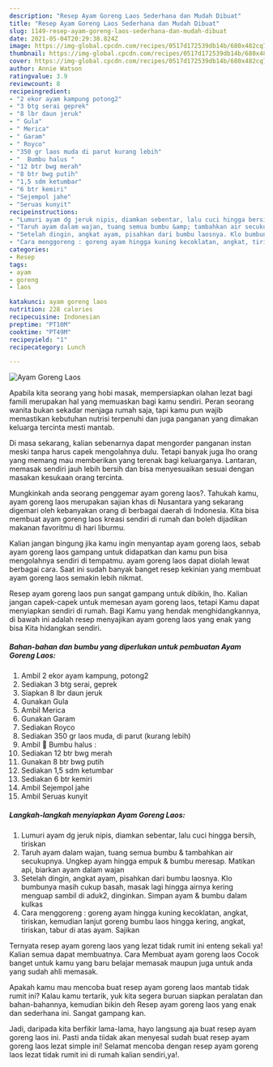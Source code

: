 ```yaml
---
description: "Resep Ayam Goreng Laos Sederhana dan Mudah Dibuat"
title: "Resep Ayam Goreng Laos Sederhana dan Mudah Dibuat"
slug: 1149-resep-ayam-goreng-laos-sederhana-dan-mudah-dibuat
date: 2021-05-04T20:29:38.824Z
image: https://img-global.cpcdn.com/recipes/0517d172539db14b/680x482cq70/ayam-goreng-laos-foto-resep-utama.jpg
thumbnail: https://img-global.cpcdn.com/recipes/0517d172539db14b/680x482cq70/ayam-goreng-laos-foto-resep-utama.jpg
cover: https://img-global.cpcdn.com/recipes/0517d172539db14b/680x482cq70/ayam-goreng-laos-foto-resep-utama.jpg
author: Annie Watson
ratingvalue: 3.9
reviewcount: 8
recipeingredient:
- "2 ekor ayam kampung potong2"
- "3 btg serai geprek"
- "8 lbr daun jeruk"
- " Gula"
- " Merica"
- " Garam"
- " Royco"
- "350 gr laos muda di parut kurang lebih"
- "  Bumbu halus "
- "12 btr bwg merah"
- "8 btr bwg putih"
- "1,5 sdm ketumbar"
- "6 btr kemiri"
- "Sejempol jahe"
- "Seruas kunyit"
recipeinstructions:
- "Lumuri ayam dg jeruk nipis, diamkan sebentar, lalu cuci hingga bersih, tiriskan"
- "Taruh ayam dalam wajan, tuang semua bumbu &amp; tambahkan air secukupnya. Ungkep ayam hingga empuk &amp; bumbu meresap. Matikan api, biarkan ayam dalam wajan"
- "Setelah dingin, angkat ayam, pisahkan dari bumbu laosnya. Klo bumbunya masih cukup basah, masak lagi hingga airnya kering menguap sambil di aduk2, dinginkan. Simpan ayam &amp; bumbu dalam kulkas"
- "Cara menggoreng : goreng ayam hingga kuning kecoklatan, angkat, tiriskan, kemudian lanjut goreng bumbu laos hingga kering, angkat, tiriskan, tabur di atas ayam. Sajikan"
categories:
- Resep
tags:
- ayam
- goreng
- laos

katakunci: ayam goreng laos 
nutrition: 228 calories
recipecuisine: Indonesian
preptime: "PT10M"
cooktime: "PT49M"
recipeyield: "1"
recipecategory: Lunch

---
```



![Ayam Goreng Laos](https://img-global.cpcdn.com/recipes/0517d172539db14b/680x482cq70/ayam-goreng-laos-foto-resep-utama.jpg)

Apabila kita seorang yang hobi masak, mempersiapkan olahan lezat bagi famili merupakan hal yang memuaskan bagi kamu sendiri. Peran seorang  wanita bukan sekadar menjaga rumah saja, tapi kamu pun wajib memastikan kebutuhan nutrisi terpenuhi dan juga panganan yang dimakan keluarga tercinta mesti mantab.

Di masa  sekarang, kalian sebenarnya dapat mengorder panganan instan meski tanpa harus capek mengolahnya dulu. Tetapi banyak juga lho orang yang memang mau memberikan yang terenak bagi keluarganya. Lantaran, memasak sendiri jauh lebih bersih dan bisa menyesuaikan sesuai dengan masakan kesukaan orang tercinta. 



Mungkinkah anda seorang penggemar ayam goreng laos?. Tahukah kamu, ayam goreng laos merupakan sajian khas di Nusantara yang sekarang digemari oleh kebanyakan orang di berbagai daerah di Indonesia. Kita bisa membuat ayam goreng laos kreasi sendiri di rumah dan boleh dijadikan makanan favoritmu di hari liburmu.

Kalian jangan bingung jika kamu ingin menyantap ayam goreng laos, sebab ayam goreng laos gampang untuk didapatkan dan kamu pun bisa mengolahnya sendiri di tempatmu. ayam goreng laos dapat diolah lewat berbagai cara. Saat ini sudah banyak banget resep kekinian yang membuat ayam goreng laos semakin lebih nikmat.

Resep ayam goreng laos pun sangat gampang untuk dibikin, lho. Kalian jangan capek-capek untuk memesan ayam goreng laos, tetapi Kamu dapat menyiapkan sendiri di rumah. Bagi Kamu yang hendak menghidangkannya, di bawah ini adalah resep menyajikan ayam goreng laos yang enak yang bisa Kita hidangkan sendiri.

<!--inarticleads1-->

##### Bahan-bahan dan bumbu yang diperlukan untuk pembuatan Ayam Goreng Laos:

1. Ambil 2 ekor ayam kampung, potong2
1. Sediakan 3 btg serai, geprek
1. Siapkan 8 lbr daun jeruk
1. Gunakan  Gula
1. Ambil  Merica
1. Gunakan  Garam
1. Sediakan  Royco
1. Sediakan 350 gr laos muda, di parut (kurang lebih)
1. Ambil  🌸 Bumbu halus :
1. Sediakan 12 btr bwg merah
1. Gunakan 8 btr bwg putih
1. Sediakan 1,5 sdm ketumbar
1. Sediakan 6 btr kemiri
1. Ambil Sejempol jahe
1. Ambil Seruas kunyit




<!--inarticleads2-->

##### Langkah-langkah menyiapkan Ayam Goreng Laos:

1. Lumuri ayam dg jeruk nipis, diamkan sebentar, lalu cuci hingga bersih, tiriskan
1. Taruh ayam dalam wajan, tuang semua bumbu &amp; tambahkan air secukupnya. Ungkep ayam hingga empuk &amp; bumbu meresap. Matikan api, biarkan ayam dalam wajan
1. Setelah dingin, angkat ayam, pisahkan dari bumbu laosnya. Klo bumbunya masih cukup basah, masak lagi hingga airnya kering menguap sambil di aduk2, dinginkan. Simpan ayam &amp; bumbu dalam kulkas
1. Cara menggoreng : goreng ayam hingga kuning kecoklatan, angkat, tiriskan, kemudian lanjut goreng bumbu laos hingga kering, angkat, tiriskan, tabur di atas ayam. Sajikan




Ternyata resep ayam goreng laos yang lezat tidak rumit ini enteng sekali ya! Kalian semua dapat membuatnya. Cara Membuat ayam goreng laos Cocok banget untuk kamu yang baru belajar memasak maupun juga untuk anda yang sudah ahli memasak.

Apakah kamu mau mencoba buat resep ayam goreng laos mantab tidak rumit ini? Kalau kamu tertarik, yuk kita segera buruan siapkan peralatan dan bahan-bahannya, kemudian bikin deh Resep ayam goreng laos yang enak dan sederhana ini. Sangat gampang kan. 

Jadi, daripada kita berfikir lama-lama, hayo langsung aja buat resep ayam goreng laos ini. Pasti anda tiidak akan menyesal sudah buat resep ayam goreng laos lezat simple ini! Selamat mencoba dengan resep ayam goreng laos lezat tidak rumit ini di rumah kalian sendiri,ya!.

